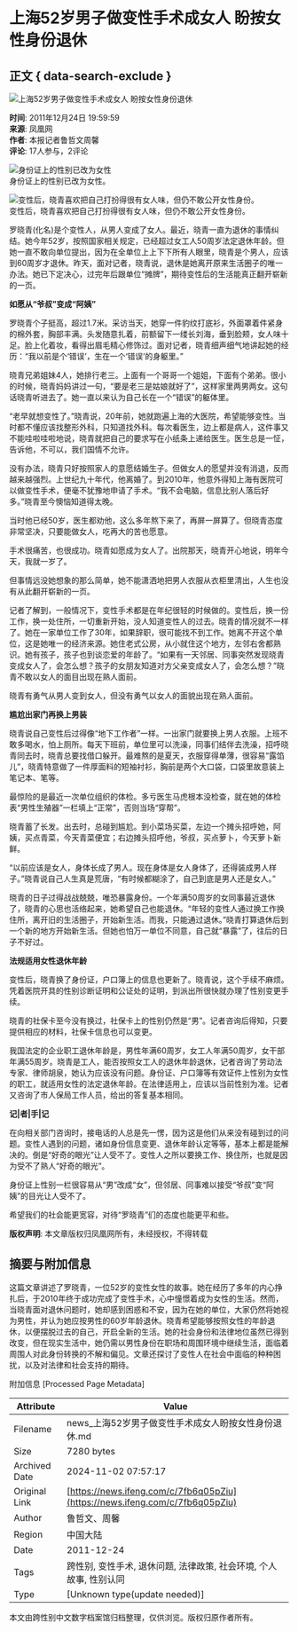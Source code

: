 # 上海52岁男子做变性手术成女人 盼按女性身份退休

## 正文 { data-search-exclude }


![ 上海52岁男子做变性手术成女人 盼按女性身份退休](https://x0.ifengimg.com/ucms/2019_38/AC5B8A2AE18AB61C7067AFFDBBCD12D16295DDA2_w121_h75.jpg)

**时间**: 2011年12月24日 19:59:59  
**来源**: 凤凰网  
**作者**: 本报记者鲁哲文周馨  
**评论**: 17人参与，2评论  

![身份证上的性别已改为女性](http://res.news.ifeng.com/35a6e2239f497442/2011/1224/ori_4ef5be4b521dd.jpeg)  
身份证上的性别已改为女性。

![变性后，晓青喜欢把自己打扮得很有女人味，但仍不敢公开女性身份。](http://res.news.ifeng.com/35a6e2239f497442/2011/1224/ori_4ef5be4de64aa.jpeg)  
变性后，晓青喜欢把自己打扮得很有女人味，但仍不敢公开女性身份。

罗晓青(化名)是个变性人，从男人变成了女人。最近，晓青一直为退休的事情纠结。她今年52岁，按照国家相关规定，已经超过女工人50周岁法定退休年龄。但她一直不敢向单位提出，因为在全单位上上下下所有人眼里，晓青是个男人，应该到60周岁才退休。昨天，面对记者，晓青说，退休是她离开原来生活圈子的唯一办法。她已下定决心，过完年后跟单位“摊牌”，期待变性后的生活能真正翻开崭新的一页。

**如愿从“爷叔”变成“阿姨”**

罗晓青个子挺高，超过1.7米。采访当天，她穿一件豹纹打底衫，外面罩着件紧身的棉外套，胸部丰满。头发随意扎着，前额留下一缕长刘海，垂到脸颊，女人味十足。脸上化着妆，看得出眉毛精心修饰过。面对记者，晓青细声细气地讲起她的经历：“我以前是个‘错误’，生在一个‘错误’的身躯里。”

晓青兄弟姐妹4人，她排行老三。上面有一个哥哥一个姐姐，下面有个弟弟。很小的时候，晓青妈妈讲过一句，“要是老三是姑娘就好了”，这样家里两男两女。这句话晓青听进去了。她一直以来认为自己长在一个“错误”的躯体里。

“老早就想变性了。”晓青说，20年前，她就跑遍上海的大医院，希望能够变性。当时都不懂应该找整形外科，只知道找外科。每次看医生，边上都是病人，这件事又不能哇啦哇啦地说，晓青就把自己的要求写在小纸条上递给医生。医生总是一怔，告诉他，不可以，我们国情不允许。

没有办法，晓青只好按照家人的意愿结婚生子。但做女人的愿望并没有消退，反而越来越强烈。上世纪九十年代，他离婚了。到2010年，他意外得知上海有医院可以做变性手术，便毫不犹豫地申请了手术。“我不会电脑，信息比别人落后好多。”晓青至今懊恼知道得太晚。

当时他已经50岁，医生都劝他，这么多年熬下来了，再屏一屏算了。但晓青态度非常坚决，只要能做女人，吃再大的苦也愿意。

手术很痛苦，也很成功。晓青如愿成为女人了。出院那天，晓青开心地说，明年今天，我就一岁了。

但事情远没她想象的那么简单，她不能潇洒地把男人衣服从衣柜里清出，人生也没有从此翻开崭新的一页。

记者了解到，一般情况下，变性手术都是在年纪很轻的时候做的。变性后，换一份工作，换一处住所，一切重新开始，没人知道变性人的过去。晓青的情况就不一样了。她在一家单位工作了30年，如果辞职，很可能找不到工作。她离不开这个单位，这是她唯一的经济来源。她住老式公房，从小就住这个地方，左邻右舍都熟识。她有孩子，孩子也到谈恋爱的年龄了。“如果有一天邻居、同事突然发现晓青变成女人了，会怎么想？孩子的女朋友知道对方父亲变成女人了，会怎么想？”晓青不敢以女人的面目出现在熟人面前。

晓青有勇气从男人变到女人，但没有勇气以女人的面貌出现在熟人面前。

**尴尬出家门再换上男装**

晓青说自己变性后过得像“地下工作者”一样。一出家门就要换上男人衣服。上班不敢多喝水，怕上厕所。每天下班前，单位里可以洗澡，同事们结伴去洗澡，招呼晓青同去时，晓青总要找借口躲开。最难熬的是夏天，衣服穿得单薄，很容易“露馅儿”，晓青特意做了一件厚面料的短袖衬衫，胸前是两个大口袋，口袋里故意装上笔记本、笔等。

最惊险的是最近一次单位组织的体检。多亏医生马虎根本没检查，就在她的体检表“男性生殖器”一栏填上“正常”，否则当场“穿帮”。

晓青蓄了长发。出去时，总碰到尴尬。到小菜场买菜，左边一个摊头招呼她，阿姨，买点青菜，今天青菜便宜；右边摊头招呼他，爷叔，买点萝卜，今天萝卜新鲜。

“以前应该是女人，身体长成了男人。现在身体是女人身体了，还得装成男人样子。”晓青说自己人生真是荒唐，“有时候都糊涂了，自己到底是男人还是女人。”

晓青的日子过得战战兢兢，唯恐暴露身份。一个年满50周岁的女同事最近退休了，晓青的心思也活络起来，她希望自己也能退休。“年轻的变性人通过换工作换住所，离开旧的生活圈子，开始新生活。而我，只能通过退休。”晓青打算退休后到一个新的地方开始新生活。但她也怕万一单位不同意，自己就“暴露”了，往后的日子不好过。

**法规适用女性退休年龄**

变性后，晓青换了身份证，户口簿上的信息也更新了。晓青说，这个手续不麻烦。凭着医院开具的性别诊断证明和公证处的证明，到派出所很快就办理了性别变更手续。

晓青的社保卡至今没有换过，社保卡上的性别仍然是“男”。记者咨询后得知，只要提供相应的材料，社保卡信息也可以变更。

我国法定的企业职工退休年龄是，男性年满60周岁，女工人年满50周岁，女干部年满55周岁。晓青是工人，能否按照女工人的退休年龄退休，记者咨询了劳动法专家、律师胡泉，她认为应该没有问题。身份证、户口簿等有效证件上性别为女性的职工，就适用女性的法定退休年龄。在法律适用上，应该以当前性别为准。记者又咨询了市人保局工作人员，给出的答复基本相同。

**记|者|手|记**

在向相关部门咨询时，接电话的人总是先一愣，因为这是他们从来没有碰到过的问题。变性人遇到的问题，诸如身份信息变更、退休年龄认定等等，基本上都是能解决的。倒是“好奇的眼光”让人受不了。变性人之所以要换工作、换住所，也就是因为受不了熟人“好奇的眼光”。

身份证上性别一栏很容易从“男”改成“女”，但邻居、同事难以接受“爷叔”变“阿姨”的目光让人受不了。

希望我们的社会能更宽容，对待“罗晓青”们的态度也能更平和些。

**版权声明**: 本文章版权归凤凰网所有，未经授权，不得转载

## 摘要与附加信息

<!-- tcd_abstract -->
这篇文章讲述了罗晓青，一位52岁的变性女性的故事。她在经历了多年的内心挣扎后，于2010年终于成功完成了变性手术，心中憧憬着成为女性的生活。然而，当晓青面对退休问题时，她却感到困惑和不安，因为在她的单位，大家仍然将她视为男性，并认为她应按男性的60岁年龄退休。晓青希望能够按照女性的年龄退休，以便摆脱过去的自己，开启全新的生活。她的社会身份和法律地位虽然已得到改变，但在现实生活中，她仍需以男性身份在职场和周围环境中继续生活，面临着周围人对此身份转换的不解和偏见。文章还探讨了变性人在社会中面临的种种困扰，以及对法律和社会支持的期待。
<!-- tcd_abstract_end -->

附加信息 [Processed Page Metadata]

| Attribute       | Value                                  |
|-----------------|----------------------------------------|
| Filename        | news_上海52岁男子做变性手术成女人盼按女性身份退休.md                             |
| Size            | 7280 bytes                           |
| Archived Date   | 2024-11-02 07:57:17                             |
| Original Link   | [https://news.ifeng.com/c/7fb6q05pZiu](https://news.ifeng.com/c/7fb6q05pZiu)                       |
| Author          | 鲁哲文、周馨                               |
| Region          | 中国大陆                               |
| Date            | 2011-12-24                                 |
| Tags            | 跨性别, 变性手术, 退休问题, 法律政策, 社会环境, 个人故事, 性别认同                                 |
| Type            | [Unknown type(update needed)]                                 |
<!-- tcd_table_end -->

本文由跨性别中文数字档案馆归档整理，仅供浏览。版权归原作者所有。
